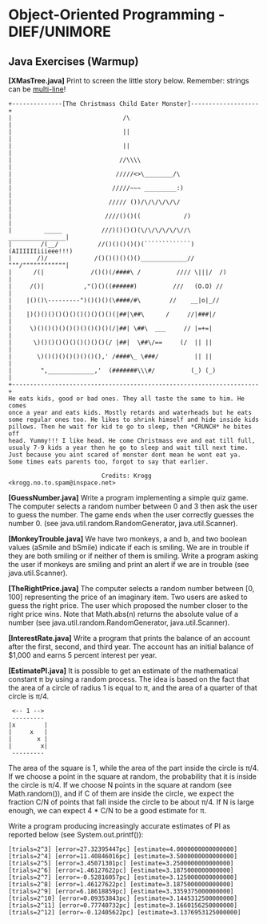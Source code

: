 # Object-Oriented Programming - DIEF/UNIMORE

## Java Exercises (Warmup)

**[XMasTree.java]** Print to screen the little story below. 
Remember: strings can be [multi-line](https://www.baeldung.com/java-multiline-string)!

```
+--------------[The Christmass Child Eater Monster]-------------------+
|                               /\                                    |
|                               ||                                    |
|                               ||                                    |
|                              //\\\\                                 |
|                             /////<>\________/\                      |
|                            /////~~~ _________:)                     |
|                           ///// ())/\/\/\/\/\/                      |
|                          ////()()((            /)                   |
|         _____           ///)()()()(\/\/\/\/\/\//\   ________________|
|        /(__/           //()()()()()(`````````````) (AIIIIIIiiieee!!!)
|       /)/             /()()()()()()_____________//  """/""""""""""""|
|      /(|             /()()(/####\ /          //// \|||/  /)         |
|     /()|           ,"()()((######)          ///   (O.O) //          |
|    |()()\---------")()()()(\####/#\        //    __|o|_//           |
|    |)()()()()()()()()()()()(|##|\##\      /     //|###|/            |
|     \)()()()()()()()()()()(/|##| \##\  ___     // |=+=|             |
|      \)()()()()()()()()()(/ |##|  \##\/==     (/  || ||             |
|       \)()()()()()()()(),' /####\_ \###/          || ||             |
|        ",_____________,'  (#######\\\#/          (_) (_)            |
+---------------------------------------------------------------------+
He eats kids, good or bad ones. They all taste the same to him. He comes
once a year and eats kids. Mostly retards and waterheads but he eats
some regular ones too. He likes to shrink himself and hide inside kids
pillows. Then he wait for kid to go to sleep, then *CRUNCH* he bites off
head. Yummy!!! I like head. He come Christmass eve and eat till full,
usualy 7-9 kids a year then he go to sleep and wait till next time.
Just because you aint scared of monster dont mean he wont eat ya.
Some times eats parents too, forgot to say that earlier.

                          Credits: Krogg <krogg.no.to.spam@inspace.net>
```

**[GuessNumber.java]** Write a program implementing a simple quiz game. The computer selects a random number between 0 and 3 then ask the user to guess the number. The game ends when the user correctly guesses the number 0.
(see java.util.random.RandomGenerator, java.util.Scanner).

**[MonkeyTrouble.java]** We have two monkeys, a and b, and two boolean values (aSmile and bSmile) indicate if each is smiling. We are in trouble if they are both smiling or if neither of them is smiling. 
Write a program asking the user if monkeys are smiling and print an alert if we are in trouble (see java.util.Scanner).

**[TheRightPrice.java]** The computer selects a random number between [0, 100] representing the price of an imaginary item. Two users are asked to guess the right price. The user which proposed the number closer to the right price wins. Note that Math.abs(n) returns the absolute value of a number (see java.util.random.RandomGenerator, java.util.Scanner).

**[InterestRate.java]** Write a program that prints the balance of an account after the first, second, and third year. 
The account has an initial balance of $1,000 and earns 5 percent interest per year.

**[EstimatePI.java]** It is possible to get an estimate of the mathematical constant π by using a random process. The idea is based on the fact that the area of a circle of radius 1 is equal to π, and the area of a quarter of that circle is π/4. 

```
 <-- 1 -->
 ---------
|x        |
|     x   |      
|       x |
|        x|  
 ---------    
 ```

The area of the square is 1, while the area of the part inside the circle is π/4. If we choose a point in the square at random, the probability that it is inside the circle is π/4. If we choose N points in the square at random (see Math.random()), and if C of them are inside the circle, we expect the fraction C/N of points that fall inside the circle to be about π/4. If N is large enough, we can expect 4 * C/N to be a good estimate for π.

Write a program producing increasingly accurate estimates of PI as reported below (see System.out.printf()):

```
[trials=2^3] [error=27.32395447pc] [estimate=4.0000000000000000]
[trials=2^4] [error=11.40846016pc] [estimate=3.5000000000000000]
[trials=2^5] [error=3.45071301pc] [estimate=3.2500000000000000]
[trials=2^6] [error=1.46127622pc] [estimate=3.1875000000000000]
[trials=2^7] [error=-0.52816057pc] [estimate=3.1250000000000000]
[trials=2^8] [error=1.46127622pc] [estimate=3.1875000000000000]
[trials=2^9] [error=6.18618859pc] [estimate=3.3359375000000000]
[trials=2^10] [error=0.09353843pc] [estimate=3.1445312500000000]
[trials=2^11] [error=0.77740732pc] [estimate=3.1660156250000000]
[trials=2^12] [error=-0.12405622pc] [estimate=3.1376953125000000]
```



